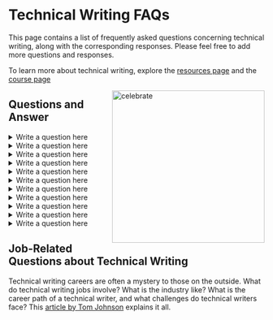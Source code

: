 
# Technical Writing FAQs

This page contains a list of frequently asked questions concerning technical writing, along with the corresponding responses. Please feel free to add more questions and responses.

To learn more about technical writing, explore the [resources page](https://github.com/Bennykillua/Getting-started-in-Technical-Writing/blob/main/Technical%20Writing%20Resources.md) and the [course page](https://github.com/Bennykillua/Getting-started-in-Technical-Writing/blob/main/Technical%20Writing%20Courses.md)

<img src=https://octodex.github.com/images/manufacturetocat.png alt=celebrate width=300 align=right>

## Questions and Answer

<details close>
<summary>Write a question here </summary>

<pre>$ Contribute your answer here </pre>

</details>

<details close>
<summary>Write a question here </summary>

<pre>$ Contribute your answer here </pre>

</details>

<details close>
<summary>Write a question here </summary>

<pre>$ Contribute your answer here </pre>

</details>

<details close>
<summary>Write a question here </summary>

<pre>$ Contribute your answer here </pre>

</details>

<details close>
<summary>Write a question here </summary>

<pre>$ Contribute your answer here </pre>

</details>

<details close>
<summary>Write a question here </summary>

<pre>$ Contribute your answer here </pre>

</details>

<details close>
<summary>Write a question here </summary>

<pre>$ Contribute your answer here </pre>

</details>

<details close>
<summary>Write a question here </summary>

<pre>$ Contribute your answer here </pre>

</details>

<details close>
<summary>Write a question here </summary>

<pre>$ Contribute your answer here </pre>

</details>

<details close>
<summary>Write a question here </summary>

<pre>$ Contribute your answer here </pre>

</details>

<details close>
<summary>Write a question here </summary>

<pre>$ Contribute your answer here </pre>

</details>


## Job-Related Questions about Technical Writing

Technical writing careers are often a mystery to those on the outside. What do technical writing jobs involve? What is the industry like? What is the career path of a technical writer, and what challenges do technical writers face? This [article by Tom Johnson](https://idratherbewriting.com/2008/02/16/technical-writing-careers-answering-13-questions-about-technical-writing-jobs/) explains it all.




